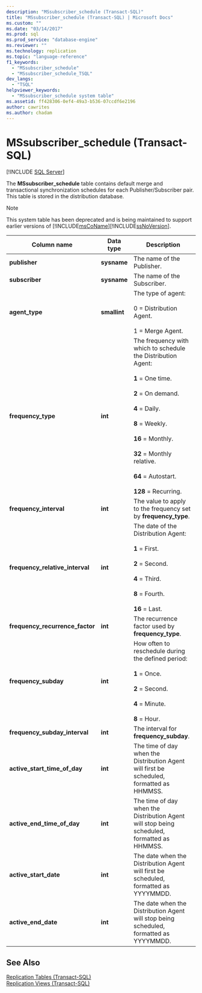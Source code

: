 ```yaml
---
description: "MSsubscriber_schedule (Transact-SQL)"
title: "MSsubscriber_schedule (Transact-SQL) | Microsoft Docs"
ms.custom: ""
ms.date: "03/14/2017"
ms.prod: sql
ms.prod_service: "database-engine"
ms.reviewer: ""
ms.technology: replication
ms.topic: "language-reference"
f1_keywords: 
  - "MSsubscriber_schedule"
  - "MSsubscriber_schedule_TSQL"
dev_langs: 
  - "TSQL"
helpviewer_keywords: 
  - "MSsubscriber_schedule system table"
ms.assetid: ff428306-0ef4-49a3-b536-07ccdf6e2196
author: cawrites
ms.author: chadam
---
```

# MSsubscriber_schedule (Transact-SQL)
[!INCLUDE [SQL Server](../../includes/applies-to-version/sqlserver.md)]

  The **MSsubscriber_schedule** table contains default merge and transactional synchronization schedules for each Publisher/Subscriber pair. This table is stored in the distribution database.  
  
> [!NOTE]
>  This system table has been deprecated and is being maintained to support earlier versions of [!INCLUDE[msCoName](../../includes/msconame-md.md)][!INCLUDE[ssNoVersion](../../includes/ssnoversion-md.md)].  
  
|Column name|Data type|Description|  
|-----------------|---------------|-----------------|  
|**publisher**|**sysname**|The name of the Publisher.|  
|**subscriber**|**sysname**|The name of the Subscriber.|  
|**agent_type**|**smallint**|The type of agent:<br /><br /> 0 = Distribution Agent.<br /><br /> 1 = Merge Agent.|  
|**frequency_type**|**int**|The frequency with which to schedule the Distribution Agent:<br /><br /> **1** = One time.<br /><br /> **2** = On demand.<br /><br /> **4** = Daily.<br /><br /> **8** = Weekly.<br /><br /> **16** = Monthly.<br /><br /> **32** = Monthly relative.<br /><br /> **64** = Autostart.<br /><br /> **128** = Recurring.|  
|**frequency_interval**|**int**|The value to apply to the frequency set by **frequency_type**.|  
|**frequency_relative_interval**|**int**|The date of the Distribution Agent:<br /><br /> **1** = First.<br /><br /> **2** = Second.<br /><br /> **4** = Third.<br /><br /> **8** = Fourth.<br /><br /> **16** = Last.|  
|**frequency_recurrence_factor**|**int**|The recurrence factor used by **frequency_type**.|  
|**frequency_subday**|**int**|How often to reschedule during the defined period:<br /><br /> **1** = Once.<br /><br /> **2** = Second.<br /><br /> **4** = Minute.<br /><br /> **8** = Hour.|  
|**frequency_subday_interval**|**int**|The interval for **frequency_subday**.|  
|**active_start_time_of_day**|**int**|The time of day when the Distribution Agent will first be scheduled, formatted as HHMMSS.|  
|**active_end_time_of_day**|**int**|The time of day when the Distribution Agent will stop being scheduled, formatted as HHMMSS.|  
|**active_start_date**|**int**|The date when the Distribution Agent will first be scheduled, formatted as YYYYMMDD.|  
|**active_end_date**|**int**|The date when the Distribution Agent will stop being scheduled, formatted as YYYYMMDD.|  
  
## See Also  
 [Replication Tables &#40;Transact-SQL&#41;](../../relational-databases/system-tables/replication-tables-transact-sql.md)   
 [Replication Views &#40;Transact-SQL&#41;](../../relational-databases/system-views/replication-views-transact-sql.md)  
  
  
